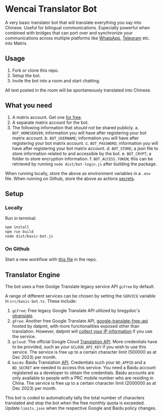 # Wencai Translator Bot

A very basic translator bot that will translate everything you say into Chinese. 
Useful for bilingual communications. 
Especially powerful when combined with bridges that can port over and synchronize your communications across multiple platforms like [WhatsApp](https://matrix.org/ecosystem/bridges/whatsapp/), [Telegram](https://matrix.org/ecosystem/bridges/telegram/) etc. into Matrix.

## Usage

1. Fork or clone this repo.
2. Setup the bot. 
3. Invite the bot into a room and start chatting.

All text posted in the room will be spontaneously translated into Chinese. 

## What you need

1. A matrix account. Get one [for free](https://matrix.org/try-matrix/).
2. A separate matrix account for the bot.
3. The following information that *should not* be shared publicly.
  a. `BOT_HOMESERVER`; information you will have after registering your bot matrix account. 
  b. `BOT_USERNAME`; information you will have after registering your bot matrix account. 
  c. `BOT_PASSWORD`; information you will have after registering your bot matrix account. 
  d. `BOT_STORE`; a json file to store information related to and accessible by the bot.
  e. `BOT_CRYPT`; a folder to store encryption information. 
  f. `BOT_ACCESS_TOKEN`; this can be retrieved by running `node dist/bot-login.js` after building the package.

When running locally, store the above as environment variables in a `.env` file. 
When running on Github, store the above as actions [secrets](translator-bot/settings/secrets/actions).

## Setup

### Locally

Run in terminal:

```bash
npm install
npm run build
node dist/basic-bot.js
```

### On Github

Start a new workflow with [this file](.github/workflows/deploy.yml) in the repo.

## Translator Engine

The bot uses a free Goolge Translate legacy service API `gLFree` by default. 

A range of different services can be chosen by setting the `SERVICE` variable in `src/basic-bot.ts`. These include:

1. `gLFree`: Free legacy Google Translate API utilized by bregydoc's [gtranslate](https://github.com/bregydoc/gtranslate.git).
2. `gFree`: Another free Google Translate API, [google-translate-free-api](https://github.com/datpmt/google-translate-free-api) hosted by datpmt, with more functionalities exposed other than translation. However, datpmt will [collect your IP information](https://api.datpmt.com) if you use the service.
3. `gcloud`: The official Google Cloud [Translation API](https://cloud.google.com/translate/docs/reference/rest). More credentials have to be provided, such as your `GCLOUD_API_KEY` if you wish to use this service. The service is free up to a certain character limit (500000 as at Dec 2023) per month. 
4. `baidu`: Baidu Translation [API](https://fanyi-api.baidu.com). Credentials such your `BD_APPID` and a `BD_SECRET` are needed to access this service. You need a Baidu account registered as a developer to obtain the credentials. Baidu accounts are only available to people with a PRC mobile number who are residing in China. The service is free up to a certain character limit (2000000 as at Dec 2023) per month. 

This bot is coded to automatically tally the total number of characters translated and stop the bot when the free monthly quota is exceeded. Update `limits.json` when the respective Google and Baidu policy changes.
